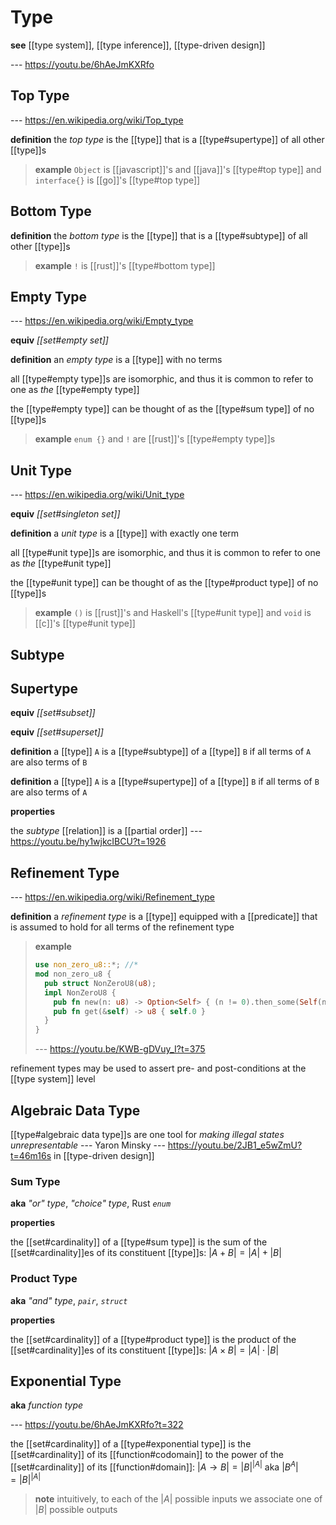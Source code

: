 # Type

**see** [[type system]], [[type inference]], [[type-driven design]]

--- <https://youtu.be/6hAeJmKXRfo>

## Top Type

--- <https://en.wikipedia.org/wiki/Top_type>

**definition** the _top type_ is the [[type]] that is a [[type#supertype]] of all other [[type]]s

> **example** `Object` is [[javascript]]'s and [[java]]'s [[type#top type]] and `interface{}` is [[go]]'s [[type#top type]]

## Bottom Type

**definition** the _bottom type_ is the [[type]] that is a [[type#subtype]] of all other [[type]]s

> **example** `!` is [[rust]]'s [[type#bottom type]]

## Empty Type

--- <https://en.wikipedia.org/wiki/Empty_type>

**equiv** _[[set#empty set]]_

**definition** an _empty type_ is a [[type]] with no terms

all [[type#empty type]]s are isomorphic, and thus it is common to refer to one as _the_ [[type#empty type]]

the [[type#empty type]] can be thought of as the [[type#sum type]] of no [[type]]s

> **example** `enum {}` and `!` are [[rust]]'s [[type#empty type]]s

## Unit Type

--- <https://en.wikipedia.org/wiki/Unit_type>

**equiv** _[[set#singleton set]]_

**definition** a _unit type_ is a [[type]] with exactly one term

all [[type#unit type]]s are isomorphic, and thus it is common to refer to one as _the_ [[type#unit type]]

the [[type#unit type]] can be thought of as the [[type#product type]] of no [[type]]s

> **example** `()` is [[rust]]'s and Haskell's [[type#unit type]] and `void` is [[c]]'s [[type#unit type]]

## Subtype

## Supertype

**equiv** _[[set#subset]]_

**equiv** _[[set#superset]]_

**definition** a [[type]] `A` is a [[type#subtype]] of a [[type]] `B` if all terms of `A` are also terms of `B`

**definition** a [[type]] `A` is a [[type#supertype]] of a [[type]] `B` if all terms of `B` are also terms of `A`

**properties**

the _subtype_ [[relation]] is a [[partial order]] --- <https://youtu.be/hy1wjkcIBCU?t=1926>

## Refinement Type

--- <https://en.wikipedia.org/wiki/Refinement_type>

**definition** a _refinement type_ is a [[type]] equipped with a [[predicate]] that is assumed to hold for all terms of the refinement type

> **example**
>
> ```rust
> use non_zero_u8::*; //*
> mod non_zero_u8 {
>   pub struct NonZeroU8(u8);
>   impl NonZeroU8 {
>     pub fn new(n: u8) -> Option<Self> { (n != 0).then_some(Self(n)) }
>     pub fn get(&self) -> u8 { self.0 }
>   }
> }
> ```
>
> --- <https://youtu.be/KWB-gDVuy_I?t=375>

refinement types may be used to assert pre- and post-conditions at the [[type system]] level

## Algebraic Data Type

[[type#algebraic data type]]s are one tool for _making illegal states unrepresentable_ --- Yaron Minsky --- <https://youtu.be/2JB1_e5wZmU?t=46m16s> in [[type-driven design]]

### Sum Type

**aka** _"or" type_, _"choice" type_, Rust _`enum`_

**properties**

the [[set#cardinality]] of a [[type#sum type]] is the sum of the [[set#cardinality]]es of its constituent [[type]]s: $|A + B| = |A| + |B|$

### Product Type

**aka** _"and" type_, _`pair`_, _`struct`_

**properties**

the [[set#cardinality]] of a [[type#product type]] is the product of the [[set#cardinality]]es of its constituent [[type]]s: $|A \times B| = |A| \cdot |B|$

## Exponential Type

**aka** _function type_

--- <https://youtu.be/6hAeJmKXRfo?t=322>

the [[set#cardinality]] of a [[type#exponential type]] is the [[set#cardinality]] of its [[function#codomain]] to the power of the [[set#cardinality]] of its [[function#domain]]: $|A \to B| = |B|^{|A|}$ aka $|B^A| = |B|^{|A|}$

> **note** intuitively, to each of the $|A|$ possible inputs we associate one of $|B|$ possible outputs
